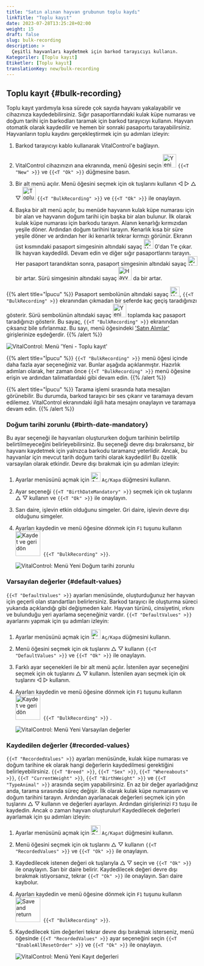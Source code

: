 ```yaml
---
title: "Satın alınan hayvan grubunun toplu kaydı"
linkTitle: "Toplu kayıt"
date: 2023-07-28T13:25:28+02:00
weight: 15
draft: false
slug: bulk-recording
description: >
  Çeşitli hayvanları kaydetmek için barkod tarayıcıyı kullanın.
Kategoriler: [Toplu kayıt]
Etiketler: [Toplu kayıt]
translationKey: new/bulk-recording
---
```

## Toplu kayıt {#bulk-recording}

Toplu kayıt yardımıyla kısa sürede çok sayıda hayvanı yakalayabilir ve cihazınıza kaydedebilirsiniz. Sığır pasaportlarındaki kulak küpe numarası ve doğum tarihi için barkodları taramak için barkod tarayıcıyı kullanın. Hayvan otomatik olarak kaydedilir ve hemen bir sonraki pasaportu tarayabilirsiniz. Hayvanların toplu kaydını gerçekleştirmek için şu adımları izleyin:

1. Barkod tarayıcıyı kablo kullanarak VitalControl'e bağlayın.

2. VitalControl cihazınızın ana ekranında, menü öğesini seçin <img src="/icons/main/new-animal.svg" width="35" align="bottom" alt="Yeni hayvan" /> `{{<T "New" >}}` ve `{{<T "Ok" >}}` düğmesine basın.

3. Bir alt menü açılır. Menü öğesini seçmek için ok tuşlarını kullanın ◁ ▷ △ ▽ <img src="/icons/main/barcode-scan.svg" width="35" align="bottom" alt="Toplu kayıt" /> `{{<T "BulkRecording" >}}` ve `{{<T "Ok" >}}` ile onaylayın.

4. Başka bir alt menü açılır, bu menüde hayvanın kulak küpe numarası için bir alan ve hayvanın doğum tarihi için başka bir alan bulunur. İlk olarak kulak küpe numarası için barkodu tarayın. Alanın kenarlığı kırmızıdan yeşile döner. Ardından doğum tarihini tarayın. Kenarlık kısa bir süre yeşile döner ve ardından her iki kenarlık tekrar kırmızı görünür. Ekranın üst kısmındaki pasaport simgesinin altındaki sayaç <img src="/icons/header/animal-passports.svg" width="25" align="bottom" alt="Hayvan pasaportları" title="Hayvan pasaportları" /> 0'dan 1'e çıkar. İlk hayvan kaydedildi. Devam edin ve diğer sığır pasaportlarını tarayın. Her pasaport tarandıktan sonra, pasaport simgesinin altındaki sayaç <img src="/icons/header/animal-passports.svg" width="25" align="bottom" alt="Hayvan pasaportları" title="Hayvan pasaportları" /> bir artar. Sürü simgesinin altındaki sayaç <img src="/icons/header/group.svg" width="35" align="bottom" alt="Hayvan grubu"  title="Hayvan grubu" /> da bir artar.


{{% alert title="İpucu" %}}
Pasaport sembolünün altındaki sayaç <img src="/icons/header/animal-passports.svg" width="25" align="bottom" alt="Hayvan pasaportları" title="Hayvan pasaportları" />, `{{<T "BulkRecording" >}}` ekranından çıkmadan bir seferde kaç geçiş taradığınızı gösterir. Sürü sembolünün altındaki sayaç <img src="/icons/header/group.svg" width="35" align="bottom" alt="Yeni hayvan" /> toplamda kaç pasaport taradığınızı gösterir. Bu sayaç, `{{<T "BulkRecording" >}}` ekranından çıksanız bile sıfırlanmaz. Bu sayı, menü öğesindeki ['Satın Alımlar'](../new-on-farm/purchased-animals/) girişlerinize eşdeğerdir.
{{% /alert %}}

   ![VitalControl: Menü 'Yeni - Toplu kayıt'](../images/bulk-recording.png "Toplu kayıt")

{{% alert title="İpucu" %}}
`{{<T "BulkRecording" >}}` menü öğesi içinde daha fazla ayar seçeneğiniz var. Bunlar aşağıda açıklanmıştır. Hazırlık adımları olarak, her zaman önce `{{<T "BulkRecording" >}}` menü öğesine erişin ve ardından talimatlardaki gibi devam edin.
{{% /alert %}}

{{% alert title="İpucu" %}}
Tarama işlemi sırasında hata mesajları görünebilir. Bu durumda, barkod tarayıcı bir ses çıkarır ve taramaya devam edilemez. VitalControl ekranındaki ilgili hata mesajını onaylayın ve taramaya devam edin.
{{% /alert %}}

### Doğum tarihi zorunlu {#birth-date-mandatory}

Bu ayar seçeneği ile hayvanları oluştururken doğum tarihinin belirtilip belirtilmeyeceğini belirleyebilirsiniz. Bu seçeneği devre dışı bırakırsanız, bir hayvanı kaydetmek için yalnızca barkodu taramanız yeterlidir. Ancak, bu hayvanlar için mevcut tarih doğum tarihi olarak kaydedilir! Bu özellik varsayılan olarak etkindir. Devre dışı bırakmak için şu adımları izleyin:

1. Ayarlar menüsünü açmak için <img src="/icons/gear.svg" width="25" align="bottom" alt="Ayarlar menüsü" /> `Aç/Kapa` düğmesini kullanın.

2. Ayar seçeneği `{{<T "BirthDateMandatory" >}}` seçmek için ok tuşlarını △ ▽ kullanın ve `{{<T "Ok" >}}` ile onaylayın.

3. Sarı daire, işlevin etkin olduğunu simgeler. Gri daire, işlevin devre dışı olduğunu simgeler.


4. Ayarları kaydedin ve menü öğesine dönmek için `F1` tuşunu kullanın &nbsp;<img src="/icons/footer/save_exit.svg" width="65" align="bottom" alt="Kaydet ve geri dön" />&nbsp; `{{<T "BulkRecording" >}}`.

   ![VitalControl: Menü Yeni Doğum tarihi zorunlu](../images/birthdate.png "Doğum tarihi zorunlu")

### Varsayılan değerler {#default-values}

`{{<T "DefaultValues" >}}` ayarları menüsünde, oluşturduğunuz her hayvan için geçerli olan standartları belirlersiniz. Barkod tarayıcı ile oluşturma süreci yukarıda açıklandığı gibi değişmeden kalır. Hayvan türünü, cinsiyetini, ırkını ve bulunduğu yeri ayarlama seçeneğiniz vardır. `{{<T "DefaultValues" >}}` ayarlarını yapmak için şu adımları izleyin:

1. Ayarlar menüsünü açmak için <img src="/icons/gear.svg" width="25" align="bottom" alt="Ayarlar menüsü" /> `Aç/Kapa` düğmesini kullanın.

2. Menü öğesini seçmek için ok tuşlarını △ ▽ kullanın `{{<T "DefaultValues" >}}` ve `{{<T "Ok" >}}` ile onaylayın.

3. Farklı ayar seçenekleri ile bir alt menü açılır. İstenilen ayar seçeneğini seçmek için ok tuşlarını △ ▽ kullanın. İstenilen ayarı seçmek için ok tuşlarını ◁ ▷ kullanın.

4. Ayarları kaydedin ve menü öğesine dönmek için `F1` tuşunu kullanın&nbsp;<img src="/icons/footer/save_exit.svg" width="65" align="bottom" alt="Kaydet ve geri dön" />&nbsp; `{{<T "BulkRecording" >}}` .

   ![VitalControl: Menü Yeni Varsayılan değerler](../images/defaultvalues.png "Varsayılan değerler")

### Kaydedilen değerler {#recorded-values}

`{{<T "RecordedValues" >}}` ayarları menüsünde, kulak küpe numarası ve doğum tarihine ek olarak hangi değerlerin kaydedilmesi gerektiğini belirleyebilirsiniz. `{{<T "Breed" >}}`, `{{<T "Sex" >}}`, `{{<T "Whereabouts" >}}`, `{{<T "CurrentWeight" >}}`, `{{<T "BirthWeight" >}}` ve `{{<T "TypeAnimal" >}}` arasında seçim yapabilirsiniz. En az bir değer ayarladığınız anda, tarama sırasında süreç değişir. İlk olarak kulak küpe numarasını ve doğum tarihini tarayın. Ardından ayarlanacak değerleri seçmek için yön tuşlarını △ ▽ kullanın ve değerleri ayarlayın. Ardından girişlerinizi `F3` tuşu ile kaydedin. Ancak o zaman hayvan oluşturulur! Kaydedilecek değerleri ayarlamak için şu adımları izleyin:


1. Ayarlar menüsünü açmak için <img src="/icons/gear.svg" width="25" align="bottom" alt="Settings menu" /> `Aç/Kapat` düğmesini kullanın.

2. Menü öğesini seçmek için ok tuşlarını △ ▽ kullanın `{{<T "RecordedValues" >}}` ve `{{<T "Ok" >}}` ile onaylayın.

3. Kaydedilecek istenen değeri ok tuşlarıyla △ ▽ seçin ve `{{<T "Ok" >}}` ile onaylayın. Sarı bir daire belirir. Kaydedilecek değeri devre dışı bırakmak istiyorsanız, tekrar `{{<T "Ok" >}}` ile onaylayın. Sarı daire kaybolur.

4. Ayarları kaydedin ve menü öğesine dönmek için `F1` tuşunu kullanın &nbsp;<img src="/icons/footer/save_exit.svg" width="65" align="bottom" alt="Save and return" />&nbsp; `{{<T "BulkRecording" >}}`.

5. Kaydedilecek tüm değerleri tekrar devre dışı bırakmak isterseniz, menü öğesinde `{{<T "RecordedValues" >}}` ayar seçeneğini seçin `{{<T "EnableAllResetOrder" >}}` ve `{{<T "Ok" >}}` ile onaylayın.

   ![VitalControl: Menü Yeni Kayıt değerleri](../images/recordvalues.png "Kayıt değerleri")
